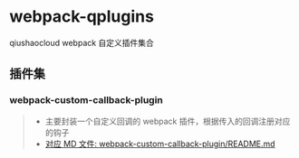 # webpack-qplugins
qiushaocloud webpack 自定义插件集合

## 插件集
### webpack-custom-callback-plugin
> * 主要封装一个自定义回调的 webpack 插件，根据传入的回调注册对应的钩子
> * [对应 MD 文件: webpack-custom-callback-plugin/README.md](webpack-custom-callback-plugin/README.md)